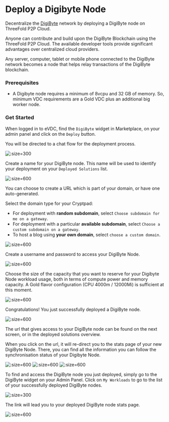 # Deploy a Digibyte Node

Decentralize the [DigiByte](https://digibyte.org/) network by deploying a DigiByte node on ThreeFold P2P Cloud. 

Anyone can contribute and build upon the DigiByte Blockchain using the ThreeFold P2P Cloud. The available developer tools provide significant advantages over centralized cloud providers.

Any server, computer, tablet or mobile phone connected to the DigiByte network becomes a node that helps relay transactions of the DigiByte blockchain.

### Prerequisites

- A Digibyte node requires a minimum of 8vcpu and 32 GB of memory. So, minimum VDC requirements are a Gold VDC plus an additional big worker node.

### Get Started

When logged in to eVDC, find the `DigiByte` widget in Marketplace, on your admin panel and click on the `Deploy` button. 

You will be directed to a chat flow for the deployment process.

![](img/evdc_digibyte_widget.png ':size=300')

Create a name for your DigiByte node. This name will be used to identify your deployment on your `Deployed Solutions` list.

![](img/digibyte_create.png ':size=600')

You can choose to create a URL which is part of your domain, or have one auto-generated.

Select the domain type for your Cryptpad:
- For deployment with **random subdomain**, select `Choose subdomain for me on a gateway`. 
- For deployment with a particular **available subdomain**, select `Choose a custom subdomain on a gateway`. 
- To host a blog using **your own domain**, select `choose a custom domain`.


![](img/digibyte_domain.png ':size=600')

Create a username and password to access your DigiByte Node.

![](img/digibyte_username.png ':size=600')


Choose the size of the capacity that you want to reserve for your Digibyte Node workload usage, both in terms of compute power and memory capacity. 
A Gold flavor configuration (CPU 4000m / 12000Mi) is sufficient at this moment. 

![](img/evdc_digibyte_flavor.png ':size=600')

Congratulations! You just successfully deployed a DigiByte node. 

![](img/evdc_digibyte_success.png ':size=600')

The url that gives access to your DigiByte node can be found on the next screen, or in the deployed solutions overview.

When you click on the url, it will re-direct you to the stats page of your new DigiByte Node. There, you can find all the information you can follow the synchronisation status of your Digibyte Node.

![](img/evdc_digibyte_synchro1.png ':size=600')
![](img/evdc_digibyte_synchro2.png ':size=600')
![](img/evdc_digibyte_synchro3.png ':size=600')

To find and access the DigiByte node you just deployed, simply go to the DigiByte widget on your Admin Panel. Click on `My Workloads` to go to the list of your successfully deployed DigiByte nodes.

![](img/evdc_digibyte_myworkload.png ':size=300')

The link will lead you to your deployed DigiByte node stats page.

![](img/evdc_digibyte_access.png ':size=600')